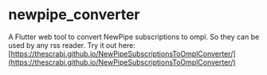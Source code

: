 # newpipe_converter

A Flutter web tool to convert NewPipe subscriptions to ompl. So they can be used by any rss reader.
Try it out here: [https://thescrabi.github.io/NewPipeSubscriptionsToOmplConverter/](https://thescrabi.github.io/NewPipeSubscriptionsToOmplConverter/)
